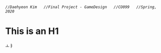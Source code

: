 ###### ```//Daehyeon Kim   //Final Project - GameDesign   //CO099   //Spring, 2020   ```
This is an H1
=============
ㅗㅑ
